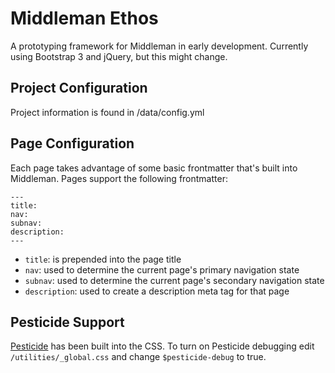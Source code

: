 # Middleman Ethos

A  prototyping framework for Middleman in early development. Currently using Bootstrap 3 and jQuery, but this might change.

## Project Configuration

Project information is found in /data/config.yml

## Page Configuration

Each page takes advantage of some basic frontmatter that's built into Middleman. Pages support the following frontmatter:

```
---
title:
nav:
subnav:
description:
---
```

* `title`: is prepended into the page title
* `nav`: used to determine the current page's primary navigation state
* `subnav`: used to determine the current page's secondary navigation state
* `description`: used to create a description meta tag for that page

## Pesticide Support

[Pesticide](http://pesticide.io/) has been built into the CSS. To turn on Pesticide debugging edit `/utilities/_global.css` and change `$pesticide-debug` to true.
